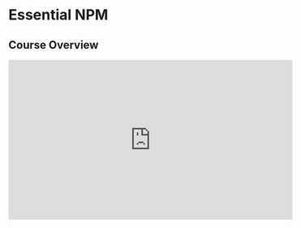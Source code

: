 <Head>
  <title>Learn React | Essential NPM > Course Overview</title>
</Head>

# Essential NPM

## Course Overview

<iframe width="560" height="315" src="https://www.youtube.com/embed/j4YTt1x4Ma0" frameborder="0" allow="autoplay; encrypted-media" allowfullscreen></iframe>
